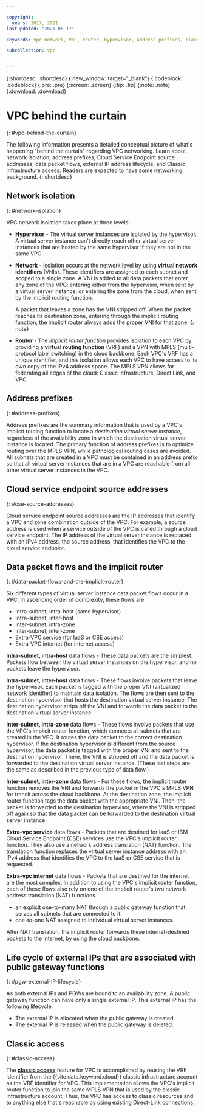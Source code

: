```yaml
---

copyright:
  years: 2017, 2021
lastupdated: "2021-08-17"

keywords: vpc network, VRF, router, hypervisor, address prefixes, classic access, implicit router, packet flows, NAT, data flows, Cloud Service Endpoint source addresses, source addresses

subcollection: vpc


---
```


{:shortdesc: .shortdesc}
{:new_window: target="_blank"}
{:codeblock: .codeblock}
{:pre: .pre}
{:screen: .screen}
{:tip: .tip}
{:note: .note}
{:download: .download}

# VPC behind the curtain
{: #vpc-behind-the-curtain}

The following information presents a detailed conceptual picture of what's happening "behind the curtain" regarding VPC networking. Learn about network isolation, address prefixes, Cloud Service Endpoint source addresses, data packet flows, external IP address lifecycle, and Classic infrastructure access. Readers are expected to have some networking background.
{: shortdesc}

## Network isolation
{: #network-isolation}

VPC network isolation takes place at three levels:

* **Hypervisor** - The virtual server instances are isolated by the hypervisor. A virtual server instance can't directly reach other virtual server instances that are hosted by the same hypervisor if they are not in the same VPC.

* **Network** - Isolation occurs at the network level by using **virtual network identifiers** (VNIs). These identifiers are assigned to each subnet and scoped to a single zone. A VNI is added to all data packets that enter any zone of the VPC: entering either from the hypervisor, when sent by a virtual server instance, or entering the zone from the cloud, when sent by the implicit routing function.

   A packet that leaves a zone has the VNI stripped off. When the packet reaches its destination zone, entering through the implicit routing function, the implicit router always adds the proper VNI for that zone.
   {: note}

* **Router** - The _implicit router function_ provides isolation to each VPC by providing a **virtual routing function** (VRF) and a VPN with MPLS (multi-protocol label switching) in the cloud backbone. Each VPC's VRF has a unique identifier, and this isolation allows each VPC to have access to its own copy of the IPv4 address space. The MPLS VPN allows for federating all edges of the cloud: Classic Infrastructure, Direct Link, and VPC.

## Address prefixes
{: #address-prefixes}

Address prefixes are the summary information that is used by a VPC's implicit routing function to locate a _destination virtual server instance_, regardless of the availability zone in which the destination virtual server instance is located. The primary function of address prefixes is to optimize routing over the MPLS VPN, while pathological routing cases are avoided. All subnets that are created in a VPC must be contained in an address prefix so that all virtual server instances that are in a VPC are reachable from all other virtual server instances in the VPC.

## Cloud service endpoint source addresses 
{: #cse-source-addresses}

Cloud service endpoint source addresses are the IP addresses that identify a VPC and zone combination outside of the VPC. For example, a source address is used when a service outside of the VPC is called through a cloud service endpoint. The IP address of the virtual server instance is replaced with an IPv4 address, the source address, that identifies the VPC to the cloud service endpoint. 

## Data packet flows and the implicit router
{: #data-packet-flows-and-the-implicit-router}

Six different types of virtual server instance data packet flows occur in a VPC. In ascending order of complexity, these flows are:

* Intra-subnet, intra-host (same hypervisor)
* Intra-subnet, inter-host
* Inter-subnet, intra-zone
* Inter-subnet, inter-zone
* Extra-VPC service (for IaaS or CSE access)
* Extra-VPC internet (for internet access)

**Intra-subnet, intra-host** data flows - These data packets are the simplest. Packets flow between the virtual server instances on the hypervisor, and no packets leave the hypervisor.

**Intra-subnet, inter-host** data flows - These flows involve packets that leave the hypervisor. Each packet is tagged with the proper VNI (virtualized network identifier) to maintain data isolation. The flows are then sent to the destination hypervisor that hosts the destination virtual server instance. The destination hypervisor strips off the VNI and forwards the data packet to the destination virtual server instance.

**Inter-subnet, intra-zone** data flows - These flows involve packets that use the VPC's implicit router function, which connects all subnets that are created in the VPC. It routes the data packet to the correct destination hypervisor. If the destination hypervisor is different from the source hypervisor, the data packet is tagged with the proper VNI and sent to the destination hypervisor. There, the VNI is stripped off and the data packet is forwarded to the destination virtual server instance. (These last steps are the same as described in the previous type of data flow.)

**Inter-subnet, inter-zone** data flows - For these flows, the implicit router function removes the VNI and forwards the packet in the VPC's MPLS VPN for transit across the cloud backbone. At the destination zone, the implicit router function tags the data packet with the appropriate VNI. Then, the packet is forwarded to the destination hypervisor, where the VNI is stripped off again so that the data packet can be forwarded to the destination virtual server instance.

**Extra-vpc service** data flows - Packets that are destined for IaaS or IBM Cloud Service Endpoint (CSE) services use the VPC's implicit router function. They also use a network address translation (NAT) function. The translation function replaces the virtual server instance address with an IPv4 address that identifies the VPC to the IaaS or CSE service that is requested.

**Extra-vpc internet** data flows - Packets that are destined for the internet are the most complex. In addition to using the VPC's implicit router function, each of these flows also rely on one of the implicit router's two network address translation (NAT) functions.

* an explicit one-to-many NAT through a public gateway function that serves all subnets that are connected to it.
* one-to-one NAT assigned to individual virtual server instances.

After NAT translation, the implicit router forwards these internet-destined packets to the internet, by using the cloud backbone.

## Life cycle of external IPs that are associated with public gateway functions
{: #pgw-external-IP-lifecycle}

As both external IPs and PGWs are bound to an availability zone. A public gateway function can have only a single external IP. This external IP has the following lifecycle:
 
* The external IP is allocated when the public gateway is created.
* The external IP is released when the public gateway is deleted.

## Classic access
{: #classic-access}

The [**classic access**](/docs/vpc?topic=vpc-setting-up-access-to-classic-infrastructure) feature for VPC is accomplished by reusing the VRF identifier from the {{site.data.keyword.cloud}} classic infrastructure account as the VRF identifier for VPC. This implementation allows the VPC's implicit router function to join the same MPLS VPN that is used by the classic infrastructure account. Thus, the VPC has access to classic resources and to anything else that's reachable by using existing Direct-Link connections.
